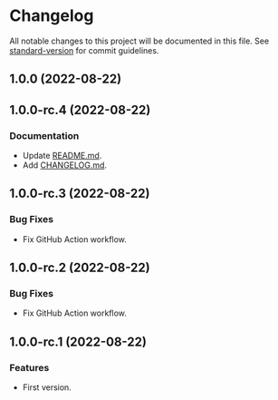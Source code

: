 # Changelog

All notable changes to this project will be documented in this file. See [standard-version](https://github.com/conventional-changelog/standard-version) for commit guidelines.

## 1.0.0 (2022-08-22)

## 1.0.0-rc.4 (2022-08-22)

### Documentation

- Update [README.md](./README.md).
- Add [CHANGELOG.md](./CHANGELOG.md).

## 1.0.0-rc.3 (2022-08-22)

### Bug Fixes

- Fix GitHub Action workflow.

## 1.0.0-rc.2 (2022-08-22)

### Bug Fixes

- Fix GitHub Action workflow.

## 1.0.0-rc.1 (2022-08-22)

### Features

- First version.
